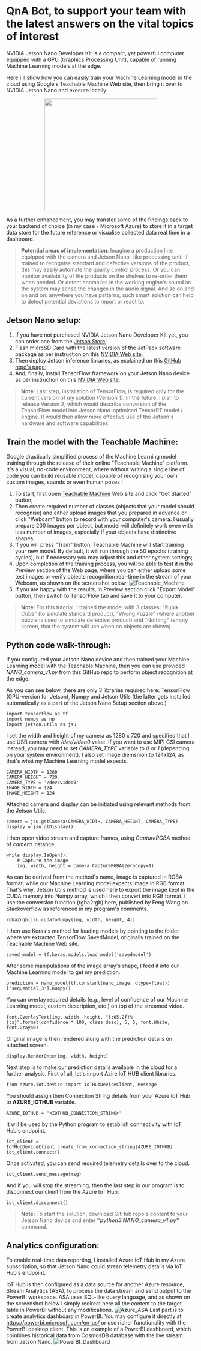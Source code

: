 # QnA Bot, to support your team with the latest answers on the vital topics of interest
NVIDIA Jetson Nano Developer Kit is a compact, yet powerful computer equipped with a GPU (Graphics Processing Unit), capable of running Machine Learning models at the edge.

Here I'll show how you can easily train your Machine Learning model in the cloud using Google's Teachable Machine Web site, then bring it over to NVIDIA Jetson Nano and execute locally.
<p align="center">
  <img src="/images/JetsonNano_DevKit.jpg" width="300">
</p>

As a further enhancement, you may transfer some of the findings back to your backend of choice (in my case - Microsoft Azure) to store it in a target data store for the future reference or visualise collected data real time in a dashboard.

> **Potential areas of implementation**: Imagine a production line equipped with the camera and Jetson Nano -like processing unit. If trained to recognise standard and defective versions of the product, this may easily automate the quality control process. Or you can monitor availability of the products on the shelves to re-order them when needed. Or detect anomalies in the working engine's sound as the system may sense the changes in the audio signal. And so on and on and on: anywhere you have patterns, such smart solution can help to detect potential deviations to report or react to.

## Jetson Nano setup:
1. If you have not purchased NVIDIA Jetson Nano Developer Kit yet, you can order one from the [Jetson Store](https://www.nvidia.com/en-gb/autonomous-machines/jetson-store/);
2. Flash microSD Card with the latest version of the JetPack software package as per instruction on this [NVIDIA Web site](https://developer.nvidia.com/embedded/learn/get-started-jetson-nano-devkit#write);
3. Then deploy Jetson inference libraries, as explained on this [GitHub repo's page](https://github.com/dusty-nv/jetson-inference/blob/master/docs/building-repo-2.md);
4. And, finally, install TensorFlow framework on your Jetson Nano device as per instruction on this [NVIDIA Web site](https://docs.nvidia.com/deeplearning/frameworks/install-tf-jetson-platform/index.html).
> **Note**: Last step, installation of TensorFlow, is required only for the current version of my solution (Version 1). In the future, I plan to release Version 2, which would describe conversion of the TensorFlow model into Jetson Nano-optimised TensorRT model / engine. It would then allow more effective use of the Jetson's hardware and software capabilities.
 
## Train the model with the Teachable Machine:
Google drastically simplified process of the Machine Learning model training through the release of their online "Teachable Machine" platform. It's a visual, no-code environment, where without writing a single line of code you can build reusable model, capable of recognising your own custom images, sounds or even human poses !
1. To start, first open [Teachable Machine](https://teachablemachine.withgoogle.com/) Web site and click "Get Started" button;
2. Then create required number of classes (objects that your model should recognise) and either upload images that you prepared in advance or click "Webcam" button to record with your computer's camera. I usually prepare 200 images per object, but model will definitely work even with less number of images, especially if your objects have distinctive shapes;
3. If you will press "Train" button, Teachable Machine will start training your new model. By default, it will run through the 50 epochs (training cycles), but if necessary you may adjust this and other system settings;
4. Upon completion of the training process, you will be able to test it in the Preview section of the Web page, where you can either upload some test images or verify objects recognition real-time in the stream of your Webcam, as shown on the screenshot below;
![Teachable_Machine](/images/TeachableMachine.PNG)
5. If you are happy with the results, in Preview section click "Export Model" button, then switch to TensorFlow tab and save it to your computer.
> **Note**: For this tutorial, I trained the model with 3 classes: "Rubik Cube" (to simulate standard product), "Wrong Puzzle" (where another puzzle is used to simulate defective product) and "Nothing" (empty screen, that the system will use when no objects are shown).

## Python code walk-through:
If you configured your Jetson Nano device and then trained your Machine Learning model with the Teachable Machine, then you can use provided *NANO_camera_v1.py* from this GitHub repo to perform object recognition at the edge.

As you can see below, there are only 3 libraries required here: TensorFlow (GPU-version for Jetson), Numpy and Jetson Utils (the latter gets installed automatically as a part of the Jetson Nano Setup section above.)
```
import tensorflow as tf
import numpy as np
import jetson.utils as jsu
```
I set the width and height of my camera as 1280 x 720 and specified that I use USB camera with */dev/video0* value. If you want to use MIPI CSI camera instead, you may need to set *CAMERA_TYPE* variable to *0* or *1* (depending on your system environment). I also set image diemsnion to 124x124, as that's what my Machine Learning model expects.
```
CAMERA_WIDTH = 1280
CAMERA_HEIGHT = 720
CAMERA_TYPE = '/dev/video0'
IMAGE_WIDTH = 124
IMAGE_HEIGHT = 124
```
Attached camera and display can be initiated using relevant methods from the Jetson Utils.
```
camera = jsu.gstCamera(CAMERA_WIDTH, CAMERA_HEIGHT, CAMERA_TYPE)
display = jsu.glDisplay()
```
I then open video stream and capture frames, using *CaptureRGBA* method of *camera* instance.
```
while display.IsOpen():
    # Capture the image
    img, width, height = camera.CaptureRGBA(zeroCopy=1)
```
As can be derived from the method's name, image is captured in RGBA format, while our Machine Learning model expects image in RGB format. That's why, Jetson Utils method is used here to export the image kept in the CUDA memory into Numpy array, which I then convert into RGB format. I use the conversion function (rgba2rgb) here, published by Feng Wang on Stackoverflow as referenced in my program's comments.
```
rgba2rgb(jsu.cudaToNumpy(img, width, height, 4)) 
```
I then use Keras's method for loading models by pointing to the folder where we extracted TensorFlow SavedModel, originally trained on the Teachable Machine Web site.
```
saved_model = tf.keras.models.load_model('savedmodel')
```
After some manipulations of the image array's shape, I feed it into our Machine Learning model to get my prediction.
```
prediction = nano_model(tf.constant(nano_image, dtype=float))['sequential_3'].numpy()
```
You can overlay required details (e.g., level of confidence of our Machine Learning model, custom description, etc.) on top of the streamed video.
```
font.OverlayText(img, width, height, "{:05.2f}% {:s}".format(confidence * 100, class_desc), 5, 5, font.White, font.Gray40)
```
Original image is then rendered along with the prediction details on attached screen.
```
display.RenderOnce(img, width, height)
```
Next step is to make our prediction details available in the cloud for a further analysis. First of all, let's import Azire IoT HUB client libraries.
```
from azure.iot.device import IoTHubDeviceClient, Message
```
You should assign then Connection String details from your Azure IoT Hub to **AZURE_IOTHUB** variable.
```
AZURE_IOTHUB = "<IOTHUB_CONNECTION_STRING>"
```
It will be used by the Python program to establish connectivity with IoT Hub's endpoint.
```
iot_client = IoTHubDeviceClient.create_from_connection_string(AZURE_IOTHUB)
iot_client.connect()
```
Once activated, you can send required telemetry details over to the cloud.
```
iot_client.send_message(msg)
```
And if you will stop the streaming, then the last step in our program is to disconnect our client from the Azure IoT Hub.
```
iot_client.disconnect()
```
> **Note**: To start the solution, download GitHub repo's content to your Jetson Nano device and enter **"*python3 NANO_camera_v1.py*"** command.

## Analytics configuration:
To enable real-time data reporting, I installed Azure IoT Hub in my Azure subscription, so that Jetson Nano could strean telemetry details via IoT Hub's endpoint.

IoT Hub is then configured as a data source for another Azure resource, Stream Analytics (ASA), to process the data stream and send output to the PowerBI workspace. ASA uses SQL-like query language, and as shown on the screenshot below I simply redirect here all the content to the target table in PowerBI without any modifications.
![Azure_ASA](/images/Azure_ASA.png)
Last part is to create analytics dashboard in PowerBI. You may configure it directly at https://powerbi.microsoft.com/en-us/ or use richer functionality with the PowerBI desktop client. This is an example of a PowerBI dashboard, which combines historical data from CosmosDB database with the live stream from Jetson Nano.
![PowerBI_Dashboard](/images/PowerBI_Dash.png)
